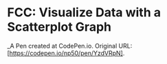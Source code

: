 # FCC: Visualize Data with a Scatterplot Graph
 _A Pen created at CodePen.io. Original URL: [https://codepen.io/np50/pen/YzdVRpN].
